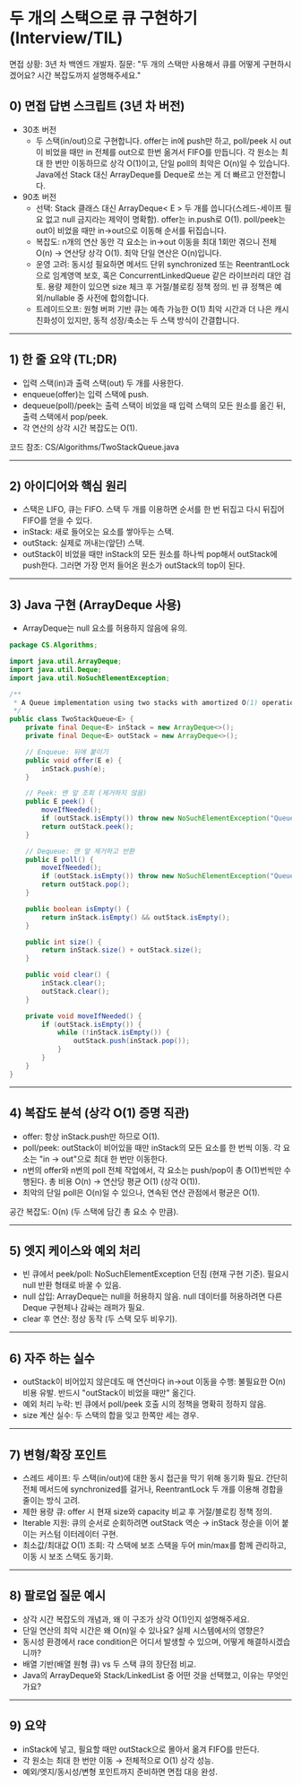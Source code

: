 # 두 개의 스택으로 큐 구현하기 (Interview/TIL)

면접 상황: 3년 차 백엔드 개발자. 질문: "두 개의 스택만 사용해서 큐를 어떻게 구현하시겠어요? 시간 복잡도까지 설명해주세요."

## 0) 면접 답변 스크립트 (3년 차 버전)
- 30초 버전
  - 두 스택(in/out)으로 구현합니다. offer는 in에 push만 하고, poll/peek 시 out이 비었을 때만 in 전체를 out으로 한번 옮겨서 FIFO를 만듭니다. 각 원소는 최대 한 번만 이동하므로 상각 O(1)이고, 단일 poll의 최악은 O(n)일 수 있습니다. Java에선 Stack 대신 ArrayDeque를 Deque로 쓰는 게 더 빠르고 안전합니다.
- 90초 버전
  - 선택: Stack 클래스 대신 ArrayDeque< E > 두 개를 씁니다(스레드-세이프 필요 없고 null 금지라는 제약이 명확함). offer는 in.push로 O(1). poll/peek는 out이 비었을 때만 in→out으로 이동해 순서를 뒤집습니다.
  - 복잡도: n개의 연산 동안 각 요소는 in→out 이동을 최대 1회만 겪으니 전체 O(n) → 연산당 상각 O(1). 최악 단일 연산은 O(n)입니다.
  - 운영 고려: 동시성 필요하면 메서드 단위 synchronized 또는 ReentrantLock으로 임계영역 보호, 혹은 ConcurrentLinkedQueue 같은 라이브러리 대안 검토. 용량 제한이 있으면 size 체크 후 거절/블로킹 정책 정의. 빈 큐 정책은 예외/nullable 중 사전에 합의합니다.
  - 트레이드오프: 원형 버퍼 기반 큐는 예측 가능한 O(1) 최악 시간과 더 나은 캐시 친화성이 있지만, 동적 성장/축소는 두 스택 방식이 간결합니다.

---

## 1) 한 줄 요약 (TL;DR)
- 입력 스택(in)과 출력 스택(out) 두 개를 사용한다.
- enqueue(offer)는 입력 스택에 push.
- dequeue(poll)/peek는 출력 스택이 비었을 때 입력 스택의 모든 원소를 옮긴 뒤, 출력 스택에서 pop/peek.
- 각 연산의 상각 시간 복잡도는 O(1).

코드 참조: CS/Algorithms/TwoStackQueue.java

---

## 2) 아이디어와 핵심 원리
- 스택은 LIFO, 큐는 FIFO. 스택 두 개를 이용하면 순서를 한 번 뒤집고 다시 뒤집어 FIFO를 얻을 수 있다.
- inStack: 새로 들어오는 요소를 쌓아두는 스택.
- outStack: 실제로 꺼내는(앞단) 스택.
- outStack이 비었을 때만 inStack의 모든 원소를 하나씩 pop해서 outStack에 push한다. 그러면 가장 먼저 들어온 원소가 outStack의 top이 된다.

---

## 3) Java 구현 (ArrayDeque 사용)
- ArrayDeque는 null 요소를 허용하지 않음에 유의.

```java
package CS.Algorithms;

import java.util.ArrayDeque;
import java.util.Deque;
import java.util.NoSuchElementException;

/**
 * A Queue implementation using two stacks with amortized O(1) operations.
 */
public class TwoStackQueue<E> {
    private final Deque<E> inStack = new ArrayDeque<>();
    private final Deque<E> outStack = new ArrayDeque<>();

    // Enqueue: 뒤에 붙이기
    public void offer(E e) {
        inStack.push(e);
    }

    // Peek: 맨 앞 조회 (제거하지 않음)
    public E peek() {
        moveIfNeeded();
        if (outStack.isEmpty()) throw new NoSuchElementException("Queue is empty");
        return outStack.peek();
    }

    // Dequeue: 맨 앞 제거하고 반환
    public E poll() {
        moveIfNeeded();
        if (outStack.isEmpty()) throw new NoSuchElementException("Queue is empty");
        return outStack.pop();
    }

    public boolean isEmpty() {
        return inStack.isEmpty() && outStack.isEmpty();
    }

    public int size() {
        return inStack.size() + outStack.size();
    }

    public void clear() {
        inStack.clear();
        outStack.clear();
    }

    private void moveIfNeeded() {
        if (outStack.isEmpty()) {
            while (!inStack.isEmpty()) {
                outStack.push(inStack.pop());
            }
        }
    }
}
```

---

## 4) 복잡도 분석 (상각 O(1) 증명 직관)
- offer: 항상 inStack.push만 하므로 O(1).
- poll/peek: outStack이 비어있을 때만 inStack의 모든 요소를 한 번씩 이동. 각 요소는 "in -> out"으로 최대 한 번만 이동한다.
- n번의 offer와 n번의 poll 전체 작업에서, 각 요소는 push/pop이 총 O(1)번씩만 수행된다. 총 비용 O(n) → 연산당 평균 O(1) (상각 O(1)).
- 최악의 단일 poll은 O(n)일 수 있으나, 연속된 연산 관점에서 평균은 O(1).

공간 복잡도: O(n) (두 스택에 담긴 총 요소 수 만큼).

---

## 5) 엣지 케이스와 예외 처리
- 빈 큐에서 peek/poll: NoSuchElementException 던짐 (현재 구현 기준). 필요시 null 반환 형태로 바꿀 수 있음.
- null 삽입: ArrayDeque는 null을 허용하지 않음. null 데이터를 허용하려면 다른 Deque 구현체나 감싸는 래퍼가 필요.
- clear 후 연산: 정상 동작 (두 스택 모두 비우기).

---

## 6) 자주 하는 실수
- outStack이 비어있지 않은데도 매 연산마다 in→out 이동을 수행: 불필요한 O(n) 비용 유발. 반드시 "outStack이 비었을 때만" 옮긴다.
- 예외 처리 누락: 빈 큐에서 poll/peek 호출 시의 정책을 명확히 정하지 않음.
- size 계산 실수: 두 스택의 합을 잊고 한쪽만 세는 경우.

---

## 7) 변형/확장 포인트
- 스레드 세이프: 두 스택(in/out)에 대한 동시 접근을 막기 위해 동기화 필요. 간단히 전체 메서드에 synchronized를 걸거나, ReentrantLock 두 개를 이용해 경합을 줄이는 방식 고려.
- 제한 용량 큐: offer 시 현재 size와 capacity 비교 후 거절/블로킹 정책 정의.
- Iterable 지원: 큐의 순서로 순회하려면 outStack 역순 → inStack 정순을 이어 붙이는 커스텀 이터레이터 구현.
- 최소값/최대값 O(1) 조회: 각 스택에 보조 스택을 두어 min/max를 함께 관리하고, 이동 시 보조 스택도 동기화.

---

## 8) 팔로업 질문 예시
- 상각 시간 복잡도의 개념과, 왜 이 구조가 상각 O(1)인지 설명해주세요.
- 단일 연산의 최악 시간은 왜 O(n)일 수 있나요? 실제 시스템에서의 영향은?
- 동시성 환경에서 race condition은 어디서 발생할 수 있으며, 어떻게 해결하시겠습니까?
- 배열 기반(배열 원형 큐) vs 두 스택 큐의 장단점 비교.
- Java의 ArrayDeque와 Stack/LinkedList 중 어떤 것을 선택했고, 이유는 무엇인가요?

---

## 9) 요약
- inStack에 넣고, 필요할 때만 outStack으로 몰아서 옮겨 FIFO를 만든다.
- 각 원소는 최대 한 번만 이동 → 전체적으로 O(1) 상각 성능.
- 예외/엣지/동시성/변형 포인트까지 준비하면 면접 대응 완성.

